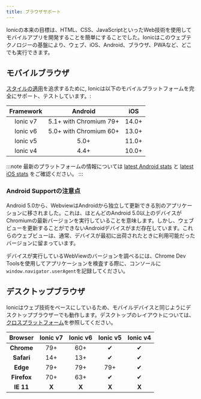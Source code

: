```yaml
---
title: ブラウザサポート
---
```


<head>
  <title>Mobile Browser Support to Run Ionic Apps Anywhere</title>
  <meta
    name="description"
    content="Due to a foundation in web technologies, Ionic mobile apps can run anywhere the web runs — iOS, Android, browsers, PWAs, and more. Learn about browser support."
  />
</head>

Ionicの本来の目標は、HTML、CSS、JavaScriptといったWeb技術を使用してモバイルアプリを開発することを簡単にすることでした。Ionicはこのウェブテクノロジーの基盤により、ウェブ、iOS、Android、ブラウザ、PWAなど、どこでも実行できます。

## モバイルブラウザ

[スタイルの適用](../core-concepts/fundamentals.md#adaptive-styling)を追求するために, Ionicは以下のモバイルプラットフォームを完全にサポート、テストしています。:

| Framework |        Android         |  iOS  |
| :-------: | :--------------------: | :---: |
| Ionic v7  | 5.1+ with Chromium 79+ | 14.0+ |
| Ionic v6  | 5.0+ with Chromium 60+ | 13.0+ |
| Ionic v5  |          5.0+          | 11.0+ |
| Ionic v4  |          4.4+          | 10.0+ |

:::note
最新のプラットフォームの情報については [latest Android stats](https://developer.android.com/about/dashboards/) と [latest iOS stats](https://developer.apple.com/support/app-store/) をご確認ください。
:::

### Android Supportの注意点

Android 5.0から、WebviewはAndroidから独立して更新できる別のアプリケーションに移されました。これは、ほとんどのAndroid 5.0以上のデバイスがChromiumの最新バージョンを実行していることを意味します。しかし、ウェブビューを更新することができないAndroidデバイスがまだ存在しています。これらのウェブビューは、通常、デバイスが最初に出荷されたときに利用可能だったバージョンに留まっています。

デバイスが実行しているWebViewのバージョンを調べるには、Chrome Dev Toolsを使用してアプリケーションを検査する際に、コンソールに`window.navigator.userAgent`を記録してください。

## デスクトップブラウザ

Ionicはウェブ技術をベースにしているため、モバイルデバイスと同じようにデスクトップブラウザーでも動作します。デスクトップのレイアウトについては、[クロスプラットフォーム](../core-concepts/cross-platform.md#desktop)を参照してください。

|   Browser   | Ionic v7 | Ionic v6 | Ionic v5 | Ionic v4 |
| :---------: | :------: | :------: | :------: | :------: |
| **Chrome**  | 79+      | 60+      | ✔        | ✔        |
| **Safari**  | 14+      | 13+      | ✔        | ✔        |
|  **Edge**   | 79+      | 79+      | 79+      | ✔        |
| **Firefox** | 70+      | 63+      | ✔        | ✔        |
|  **IE 11**  | **X**    | **X**    | **X**    | **X**    |

